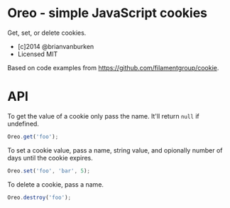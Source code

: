 Oreo - simple JavaScript cookies
======

Get, set, or delete cookies.

* [c]2014 @brianvanburken
* Licensed MIT

Based on code examples from https://github.com/filamentgroup/cookie.

# API

To get the value of a cookie only pass the name. It'll return ```null``` if
undefined.
```js
Oreo.get('foo');
```

To set a cookie value, pass a name, string value, and opionally number of days
until the cookie expires.
```js
Oreo.set('foo', 'bar', 5);
```

To delete a cookie, pass a name.
```js
Oreo.destroy('foo');
```
